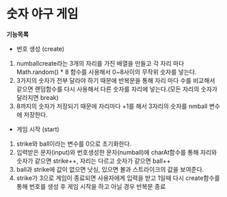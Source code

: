 # 숫자 야구 게임

**기능목록**
- 번호 생성 (create)
1. numballcreate라는 3개의 자리를 가진 배열을 만들고 각 자리 마다 Math.random() * 8 함수를 사용해서 0~8사이의 무작위 숫자를 넣는다.
2. 3가지의 숫자가 전부 달라야 하기 때문에 반복문을 통해 자리 마다 수를 비교해서 같으면 랜덤함수를 다시 사용해서 다른 숫자를 자리에 넣는다.(모든 자리의 숫자가 달라지면 break)
3. 8까지의 숫자가 저장되기 때문에 자리마다 +1를 해서 3자리의 숫자를 nmball 변수에 저장한다.

- 게임 시작 (start)
1. strike와 ball이라는 변수를 0으로 초기화한다.
2. 입력받은 문자(input)와 번호생성한 문자(numball)에 charAt함수를 통해 자리와 숫자가 같으면 strike++, 자리는 다르고 숫자가 같으면 ball++
3. ball과 strike에 값이 없으면 낫싱, 있으면 볼과 스트라이크의 값을 보여준다.
4. strike가 3으로 게임이 종료되면 사용자에게 입력을 받고 1일때 다시 create함수를 통해 번호를 생성 후 게임 시작을 하고 아닐 경우 반복문 종료
